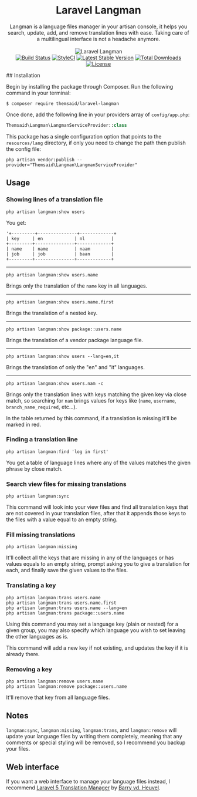 <h1 align="center">Laravel Langman</h1>

<p align="center">
Langman is a language files manager in your artisan console, it helps you search, update, add, and remove
translation lines with ease. Taking care of a multilingual interface is not a headache anymore.
<br>
<br>

<img src="http://s16.postimg.org/mghfe2v3p/ezgif_com_optimize.gif" alt="Laravel Langman">
<br>
<a href="https://travis-ci.org/themsaid/laravel-langman"><img src="https://travis-ci.org/themsaid/laravel-langman.svg?branch=master" alt="Build Status"></a>
<a href="https://styleci.io/repos/55088784"><img src="https://styleci.io/repos/55088784/shield?style=flat" alt="StyleCI"></a>
<a href="https://packagist.org/packages/themsaid/laravel-langman"><img src="https://poser.pugx.org/themsaid/laravel-langman/v/stable.svg" alt="Latest Stable Version"></a>
<a href="https://packagist.org/packages/themsaid/laravel-langman"><img src="https://poser.pugx.org/themsaid/laravel-langman/d/total.svg" alt="Total Downloads"></a>
<a href="https://packagist.org/packages/themsaid/laravel-langman"><img src="https://poser.pugx.org/themsaid/laravel-langman/license.svg" alt="License"></a>

</p>
## Installation

Begin by installing the package through Composer. Run the following command in your terminal:

```
$ composer require themsaid/laravel-langman
```

Once done, add the following line in your providers array of `config/app.php`:

```php
Themsaid\Langman\LangmanServiceProvider::class
```

This package has a single configuration option that points to the `resources/lang` directory, if only you need to change
the path then publish the config file:

```
php artisan vendor:publish --provider="Themsaid\Langman\LangmanServiceProvider"
```

## Usage

### Showing lines of a translation file

```
php artisan langman:show users
```

You get:

```
'+---------+---------------+-------------+
| key     | en            | nl          |
+---------+---------------+-------------+
| name    | name          | naam        |
| job     | job           | baan        |
+---------+---------------+-------------+
```

---

```
php artisan langman:show users.name
```

Brings only the translation of the `name` key in all languages.

---

```
php artisan langman:show users.name.first
```

Brings the translation of a nested key.

---

```
php artisan langman:show package::users.name
```

Brings the translation of a vendor package language file.

---

```
php artisan langman:show users --lang=en,it
```

Brings the translation of only the "en" and "it" languages.

---

```
php artisan langman:show users.nam -c
```

Brings only the translation lines with keys matching the given key via close match, so searching for `nam` brings values for
keys like (`name`, `username`, `branch_name_required`, etc...).

In the table returned by this command, if a translation is missing it'll be marked in red.

### Finding a translation line

```
php artisan langman:find 'log in first'
```

You get a table of language lines where any of the values matches the given phrase by close match.

### Search view files for missing translations

```
php artisan langman:sync
```

This command will look into your view files and find all translation keys that are not covered in your translation files, after
that it appends those keys to the files with a value equal to an empty string.

### Fill missing translations

```
php artisan langman:missing
```

It'll collect all the keys that are missing in any of the languages or has values equals to an empty string, prompt
asking you to give a translation for each, and finally save the given values to the files.

### Translating a key

```
php artisan langman:trans users.name
php artisan langman:trans users.name.first
php artisan langman:trans users.name --lang=en
php artisan langman:trans package::users.name
```

Using this command you may set a language key (plain or nested) for a given group, you may also specify which language you wish to set leaving the other languages as is.

This command will add a new key if not existing, and updates the key if it is already there.

### Removing a key

```
php artisan langman:remove users.name
php artisan langman:remove package::users.name
```

It'll remove that key from all language files.

## Notes

`langman:sync`, `langman:missing`, `langman:trans`, and `langman:remove` will update your language files by writing them completely, meaning that any comments or special styling will be removed, so I recommend you backup your files.

## Web interface

If you want a web interface to manage your language files instead, I recommend [Laravel 5 Translation Manager](https://github.com/barryvdh/laravel-translation-manager)
by [Barry vd. Heuvel](https://github.com/barryvdh).